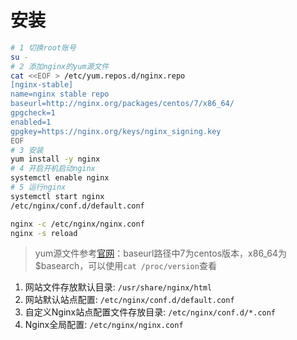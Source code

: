 # 安装

``` sh
# 1 切换root账号
su -
# 2 添加nginx的yum源文件
cat <<EOF > /etc/yum.repos.d/nginx.repo
[nginx-stable]
name=nginx stable repo
baseurl=http://nginx.org/packages/centos/7/x86_64/
gpgcheck=1
enabled=1
gpgkey=https://nginx.org/keys/nginx_signing.key
EOF
# 3 安装
yum install -y nginx
# 4 开启开机启动nginx
systemctl enable nginx
# 5 运行nginx
systemctl start nginx
/etc/nginx/conf.d/default.conf

nginx -c /etc/nginx/nginx.conf
nginx -s reload
```

> yum源文件参考[官网](http://nginx.org/en/linux_packages.html#RHEL-CentOS)：baseurl路径中7为centos版本，x86_64为$basearch，可以使用`cat /proc/version`查看

1. 网站文件存放默认目录: `/usr/share/nginx/html`
2. 网站默认站点配置: `/etc/nginx/conf.d/default.conf`
3. 自定义Nginx站点配置文件存放目录: `/etc/nginx/conf.d/*.conf`
4. Nginx全局配置: `/etc/nginx/nginx.conf`